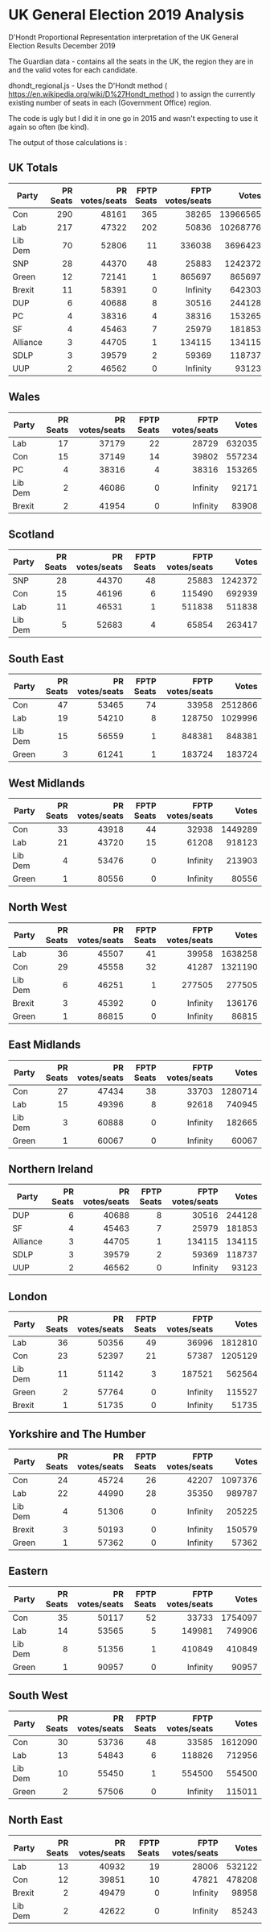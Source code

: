 # UK General Election 2019 Analysis
D'Hondt Proportional Representation interpretation of the UK General Election Results December 2019

The Guardian data - contains all the seats in the UK, the region they are in and the valid votes for each candidate.

dhondt_regional.js - Uses the D'Hondt method ( https://en.wikipedia.org/wiki/D%27Hondt_method ) to assign the currently existing number of seats in each (Government Office) region.

The code is ugly but I did it in one go in 2015 and wasn't expecting to use it again so often (be kind).

The output of those calculations is :
## UK Totals

| Party | PR Seats | PR votes/seats | FPTP Seats | FPTP votes/seats | Votes |
| ------------- | -------------:| -------------:| -------------:|-------------:|-------------:|
| Con| 290| 48161| 365| 38265| 13966565 |
| Lab| 217| 47322| 202| 50836| 10268776 |
| Lib Dem| 70| 52806| 11| 336038| 3696423 |
| SNP| 28| 44370| 48| 25883| 1242372 |
| Green| 12| 72141| 1| 865697| 865697 |
| Brexit| 11| 58391| 0| Infinity| 642303 |
| DUP| 6| 40688| 8| 30516| 244128 |
| PC| 4| 38316| 4| 38316| 153265 |
| SF| 4| 45463| 7| 25979| 181853 |
| Alliance| 3| 44705| 1| 134115| 134115 |
| SDLP| 3| 39579| 2| 59369| 118737 |
| UUP| 2| 46562| 0| Infinity| 93123 |


## Wales

| Party | PR Seats | PR votes/seats | FPTP Seats | FPTP votes/seats | Votes |
| ------------- | -------------:| -------------:| -------------:|-------------:|-------------:|
| Lab| 17| 37179| 22| 28729| 632035 |
| Con| 15| 37149| 14| 39802| 557234 |
| PC| 4| 38316| 4| 38316| 153265 |
| Lib Dem| 2| 46086| 0| Infinity| 92171 |
| Brexit| 2| 41954| 0| Infinity| 83908 |


## Scotland

| Party | PR Seats | PR votes/seats | FPTP Seats | FPTP votes/seats | Votes |
| ------------- | -------------:| -------------:| -------------:|-------------:|-------------:|
| SNP| 28| 44370| 48| 25883| 1242372 |
| Con| 15| 46196| 6| 115490| 692939 |
| Lab| 11| 46531| 1| 511838| 511838 |
| Lib Dem| 5| 52683| 4| 65854| 263417 |


## South East

| Party | PR Seats | PR votes/seats | FPTP Seats | FPTP votes/seats | Votes |
| ------------- | -------------:| -------------:| -------------:|-------------:|-------------:|
| Con| 47| 53465| 74| 33958| 2512866 |
| Lab| 19| 54210| 8| 128750| 1029996 |
| Lib Dem| 15| 56559| 1| 848381| 848381 |
| Green| 3| 61241| 1| 183724| 183724 |


## West Midlands

| Party | PR Seats | PR votes/seats | FPTP Seats | FPTP votes/seats | Votes |
| ------------- | -------------:| -------------:| -------------:|-------------:|-------------:|
| Con| 33| 43918| 44| 32938| 1449289 |
| Lab| 21| 43720| 15| 61208| 918123 |
| Lib Dem| 4| 53476| 0| Infinity| 213903 |
| Green| 1| 80556| 0| Infinity| 80556 |


## North West

| Party | PR Seats | PR votes/seats | FPTP Seats | FPTP votes/seats | Votes |
| ------------- | -------------:| -------------:| -------------:|-------------:|-------------:|
| Lab| 36| 45507| 41| 39958| 1638258 |
| Con| 29| 45558| 32| 41287| 1321190 |
| Lib Dem| 6| 46251| 1| 277505| 277505 |
| Brexit| 3| 45392| 0| Infinity| 136176 |
| Green| 1| 86815| 0| Infinity| 86815 |


## East Midlands

| Party | PR Seats | PR votes/seats | FPTP Seats | FPTP votes/seats | Votes |
| ------------- | -------------:| -------------:| -------------:|-------------:|-------------:|
| Con| 27| 47434| 38| 33703| 1280714 |
| Lab| 15| 49396| 8| 92618| 740945 |
| Lib Dem| 3| 60888| 0| Infinity| 182665 |
| Green| 1| 60067| 0| Infinity| 60067 |


## Northern Ireland

| Party | PR Seats | PR votes/seats | FPTP Seats | FPTP votes/seats | Votes |
| ------------- | -------------:| -------------:| -------------:|-------------:|-------------:|
| DUP| 6| 40688| 8| 30516| 244128 |
| SF| 4| 45463| 7| 25979| 181853 |
| Alliance| 3| 44705| 1| 134115| 134115 |
| SDLP| 3| 39579| 2| 59369| 118737 |
| UUP| 2| 46562| 0| Infinity| 93123 |


## London

| Party | PR Seats | PR votes/seats | FPTP Seats | FPTP votes/seats | Votes |
| ------------- | -------------:| -------------:| -------------:|-------------:|-------------:|
| Lab| 36| 50356| 49| 36996| 1812810 |
| Con| 23| 52397| 21| 57387| 1205129 |
| Lib Dem| 11| 51142| 3| 187521| 562564 |
| Green| 2| 57764| 0| Infinity| 115527 |
| Brexit| 1| 51735| 0| Infinity| 51735 |


## Yorkshire and The Humber

| Party | PR Seats | PR votes/seats | FPTP Seats | FPTP votes/seats | Votes |
| ------------- | -------------:| -------------:| -------------:|-------------:|-------------:|
| Con| 24| 45724| 26| 42207| 1097376 |
| Lab| 22| 44990| 28| 35350| 989787 |
| Lib Dem| 4| 51306| 0| Infinity| 205225 |
| Brexit| 3| 50193| 0| Infinity| 150579 |
| Green| 1| 57362| 0| Infinity| 57362 |


## Eastern

| Party | PR Seats | PR votes/seats | FPTP Seats | FPTP votes/seats | Votes |
| ------------- | -------------:| -------------:| -------------:|-------------:|-------------:|
| Con| 35| 50117| 52| 33733| 1754097 |
| Lab| 14| 53565| 5| 149981| 749906 |
| Lib Dem| 8| 51356| 1| 410849| 410849 |
| Green| 1| 90957| 0| Infinity| 90957 |


## South West

| Party | PR Seats | PR votes/seats | FPTP Seats | FPTP votes/seats | Votes |
| ------------- | -------------:| -------------:| -------------:|-------------:|-------------:|
| Con| 30| 53736| 48| 33585| 1612090 |
| Lab| 13| 54843| 6| 118826| 712956 |
| Lib Dem| 10| 55450| 1| 554500| 554500 |
| Green| 2| 57506| 0| Infinity| 115011 |


## North East

| Party | PR Seats | PR votes/seats | FPTP Seats | FPTP votes/seats | Votes |
| ------------- | -------------:| -------------:| -------------:|-------------:|-------------:|
| Lab| 13| 40932| 19| 28006| 532122 |
| Con| 12| 39851| 10| 47821| 478208 |
| Brexit| 2| 49479| 0| Infinity| 98958 |
| Lib Dem| 2| 42622| 0| Infinity| 85243 |


